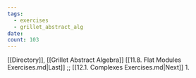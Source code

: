 ```yaml
---
tags:
  - exercises
  - grillet_abstract_alg
date:
count: 103
---
```

[[Directory]], [[Grillet Abstract Algebra]]
[[11.8. Flat Modules Exercises.md|Last]] ;; [[12.1. Complexes Exercises.md|Next]]
1. 